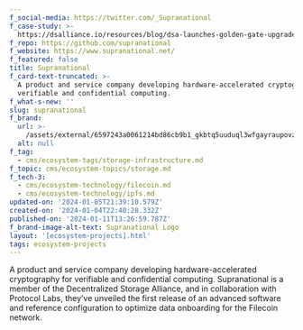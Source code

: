 ```yaml
---
f_social-media: https://twitter.com/_Supranational
f_case-study: >-
  https://dsalliance.io/resources/blog/dsa-launches-golden-gate-upgrade-reducing-decentralized-storage-costs-by-40-percent
f_repo: https://github.com/supranational
f_website: https://www.supranational.net/
f_featured: false
title: Supranational
f_card-text-truncated: >-
  A product and service company developing hardware-accelerated cryptography for
  verifiable and confidential computing.
f_what-s-new: ''
slug: supranational
f_brand:
  url: >-
    /assets/external/6597243a0061214bd86cb9b1_gkbtq5uuduql3wfgayraupovzkfhcxrwdk6iqhtmili.png
  alt: null
f_tag:
  - cms/ecosystem-tags/storage-infrastructure.md
f_topic: cms/ecosystem-topics/storage.md
f_tech-3:
  - cms/ecosystem-technology/filecoin.md
  - cms/ecosystem-technology/ipfs.md
updated-on: '2024-01-05T21:39:10.579Z'
created-on: '2024-01-04T22:40:28.332Z'
published-on: '2024-01-11T13:26:59.787Z'
f_brand-image-alt-text: Supranational Logo
layout: '[ecosystem-projects].html'
tags: ecosystem-projects
---
```


A product and service company developing hardware-accelerated cryptography for verifiable and confidential computing. Supranational is a member of the Decentralized Storage Alliance, and in collaboration with Protocol Labs, they’ve unveiled the first release of an advanced software and reference configuration to optimize data onboarding for the Filecoin network.
